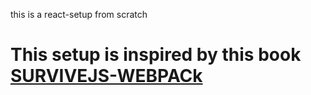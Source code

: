 this is a react-setup from scratch

# This setup is inspired by this book [SURVIVEJS-WEBPACk](https://survivejs.com/webpack/)
